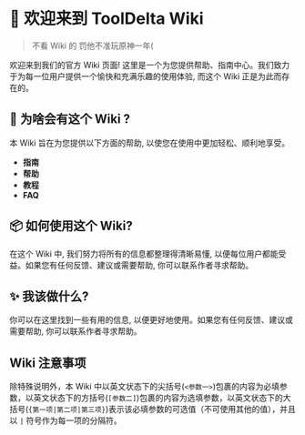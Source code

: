 # 👋 欢迎来到 ToolDelta Wiki
> 不看 Wiki 的 罚他不准玩原神一年(

欢迎来到我们的官方 Wiki 页面! 这里是一个为您提供帮助、指南中心。我们致力于为每一位用户提供一个愉快和充满乐趣的使用体验, 而这个 Wiki 正是为此而存在的。

## **🔨 为啥会有这个 Wiki \?**

本 Wiki 旨在为您提供以下方面的帮助, 以使您在使用中更加轻松、顺利地享受。

- **指南**
- **帮助**
- **教程**
- **FAQ**

## **📦 如何使用这个 Wiki\?**

在这个 Wiki 中, 我们努力将所有的信息都整理得清晰易懂, 以便每位用户都能受益。如果您有任何反馈、建议或需要帮助, 你可以联系作者寻求帮助。

## **✨ 我该做什么\?**

你可以在这里找到一些有用的信息, 以便更好地使用。如果您有任何反馈、建议或需要帮助, 你可以联系作者寻求帮助。

## Wiki 注意事项

除特殊说明外，本 Wiki 中以英文状态下的尖括号(`<参数一>`)包裹的内容为必填参数，以英文状态下的方括号(`[参数二]`)包裹的内容为选填参数，以英文状态下的大括号(`{第一项|第二项|第三项}`)表示该必填参数的可选值（不可使用其他的值），并且以 `|` 符号作为每一项的分隔符。